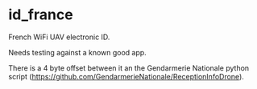 # id_france

French WiFi UAV electronic ID.

Needs testing against a known good app.

There is a 4 byte offset between it an the Gendarmerie Nationale python script 
(https://github.com/GendarmerieNationale/ReceptionInfoDrone).
